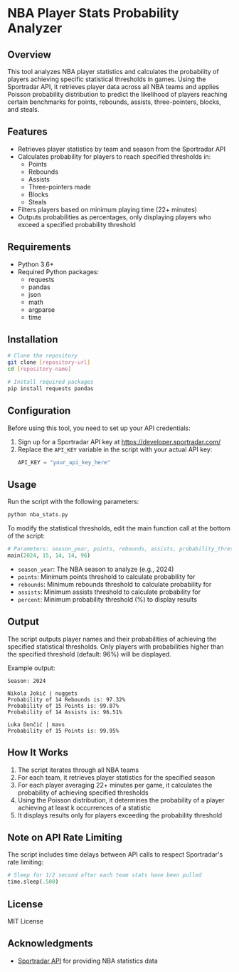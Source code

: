 # NBA Player Stats Probability Analyzer

## Overview
This tool analyzes NBA player statistics and calculates the probability of players achieving specific statistical thresholds in games. Using the Sportradar API, it retrieves player data across all NBA teams and applies Poisson probability distribution to predict the likelihood of players reaching certain benchmarks for points, rebounds, assists, three-pointers, blocks, and steals.

## Features
- Retrieves player statistics by team and season from the Sportradar API
- Calculates probability for players to reach specified thresholds in:
  - Points
  - Rebounds
  - Assists
  - Three-pointers made
  - Blocks
  - Steals
- Filters players based on minimum playing time (22+ minutes)
- Outputs probabilities as percentages, only displaying players who exceed a specified probability threshold

## Requirements
- Python 3.6+
- Required Python packages:
  - requests
  - pandas
  - json
  - math
  - argparse
  - time

## Installation
```bash
# Clone the repository
git clone [repository-url]
cd [repository-name]

# Install required packages
pip install requests pandas
```

## Configuration
Before using this tool, you need to set up your API credentials:

1. Sign up for a Sportradar API key at https://developer.sportradar.com/
2. Replace the `API_KEY` variable in the script with your actual API key:
   ```python
   API_KEY = "your_api_key_here"
   ```

## Usage
Run the script with the following parameters:

```bash
python nba_stats.py
```

To modify the statistical thresholds, edit the main function call at the bottom of the script:

```python
# Parameters: season_year, points, rebounds, assists, probability_threshold
main(2024, 15, 14, 14, 96)
```

- `season_year`: The NBA season to analyze (e.g., 2024)
- `points`: Minimum points threshold to calculate probability for
- `rebounds`: Minimum rebounds threshold to calculate probability for
- `assists`: Minimum assists threshold to calculate probability for
- `percent`: Minimum probability threshold (%) to display results

## Output
The script outputs player names and their probabilities of achieving the specified statistical thresholds. Only players with probabilities higher than the specified threshold (default: 96%) will be displayed.

Example output:
```
Season: 2024

Nikola Jokić | nuggets
Probability of 14 Rebounds is: 97.32%
Probability of 15 Points is: 99.87%
Probability of 14 Assists is: 96.51%

Luka Dončić | mavs
Probability of 15 Points is: 99.95%
```

## How It Works
1. The script iterates through all NBA teams
2. For each team, it retrieves player statistics for the specified season
3. For each player averaging 22+ minutes per game, it calculates the probability of achieving specified thresholds
4. Using the Poisson distribution, it determines the probability of a player achieving at least k occurrences of a statistic
5. It displays results only for players exceeding the probability threshold

## Note on API Rate Limiting
The script includes time delays between API calls to respect Sportradar's rate limiting:
```python
# Sleep for 1/2 second after each team stats have been pulled
time.sleep(.500)
```

## License
MIT License

## Acknowledgments
- [Sportradar API](https://developer.sportradar.com/) for providing NBA statistics data
